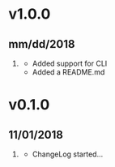 # v1.0.0
##  mm/dd/2018

1. [](#new)
    * Added support for CLI
    * Added a README.md

# v0.1.0
##  11/01/2018

1. [](#new)
    * ChangeLog started...
